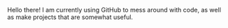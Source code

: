 Hello there! I am currently using GitHub to mess around with code, as well as make projects that are somewhat useful. 
<!---
LeagueOfFreeWorlds/LeagueOfFreeWorlds is a ✨ special ✨ repository because its `README.md` (this file) appears on your GitHub profile.
You can click the Preview link to take a look at your changes.
--->
